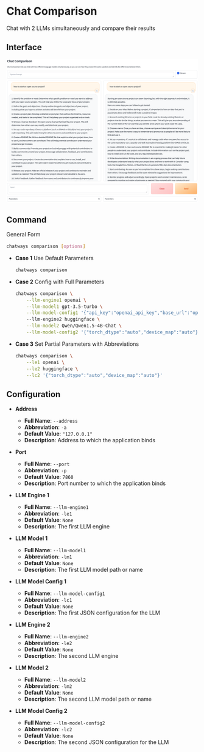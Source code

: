# Chat Comparison

Chat with 2 LLMs simultaneously and compare their results

## Interface

![chat_comparison](figures/chat_comparison.png)

## Command

General Form

```bash
chatways comparison [options]
```

- **Case 1** Use Default Parameters

  ```bash
  chatways comparison
  ```

- **Case 2** Config with Full Parameters

  ```bash
  chatways comparison \
      --llm-engine1 openai \
      --llm-model1 gpt-3.5-turbo \
      --llm-model-config1 '{"api_key":"openai_api_key","base_url":"openai_base_url"}'
      --llm-engine2 huggingface \
      --llm-model2 Qwen/Qwen1.5-4B-Chat \
      --llm-model-config2 '{"torch_dtype":"auto","device_map":"auto"}'
  ```

- **Case 3** Set Partial Parameters with Abbreviations

  ```bash
  chatways comparison \
      --le1 openai \
      --le2 huggingface \
      --lc2 '{"torch_dtype":"auto","device_map":"auto"}'
  ```

## Configuration

- **Address**
  - **Full Name**: `--address`
  - **Abbreviation**: `-a`
  - **Default Value**: `"127.0.0.1"`
  - **Description**: Address to which the application binds

- **Port**
  - **Full Name**: `--port`
  - **Abbreviation**: `-p`
  - **Default Value**: `7860`
  - **Description**: Port number to which the application binds

- **LLM Engine 1**
  - **Full Name**: `--llm-engine1`
  - **Abbreviation**: `-le1`
  - **Default Value**: `None`
  - **Description**: The first LLM engine

- **LLM Model 1**
  - **Full Name**: `--llm-model1`
  - **Abbreviation**: `-lm1`
  - **Default Value**: `None`
  - **Description**: The first LLM model path or name

- **LLM Model Config 1**
  - **Full Name**: `--llm-model-config1`
  - **Abbreviation**: `-lc1`
  - **Default Value**: `None`
  - **Description**: The first JSON configuration for the LLM

- **LLM Engine 2**
  - **Full Name**: `--llm-engine2`
  - **Abbreviation**: `-le2`
  - **Default Value**: `None`
  - **Description**: The second LLM engine

- **LLM Model 2**
  - **Full Name**: `--llm-model2`
  - **Abbreviation**: `-lm2`
  - **Default Value**: `None`
  - **Description**: The second LLM model path or name

- **LLM Model Config 2**
  - **Full Name**: `--llm-model-config2`
  - **Abbreviation**: `-lc2`
  - **Default Value**: `None`
  - **Description**: The second JSON configuration for the LLM
